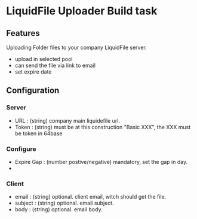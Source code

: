 # LiquidFile Uploader Build task

## Features

Uploading Folder files to your company LiquidFile server.

* upload in selected pool
* can send the file via link to email
* set expire date

## Configuration
### Server
* URL                           : (string) company main liquidefile url.
* Token                         : (string) must be at this construction "Basic XXX", the XXX must be token in 64base

### Configure
* Expire Gap                    : (number postive/negative) mandatory, set the gap in day.
*    

### Client
* email                         : (string) optional. client email, witch should get the file.
* subject                       : (string) optional. email subject.
* body                          : (string) optional. email body.